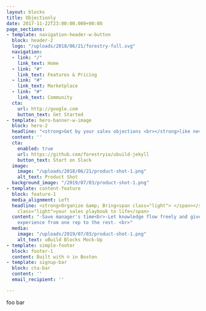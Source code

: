 ```yaml
---
layout: blocks
title: Objectionly
date: 2017-11-22T23:00:00.000+00:00
page_sections:
- template: navigation-header-w-button
  block: header-2
  logo: "/uploads/2018/06/21/forestry-full.svg"
  navigation:
  - link: "/"
    link_text: Home
  - link: "#"
    link_text: Features & Pricing
  - link: "#"
    link_text: Marketplace
  - link: "#"
    link_text: Community
  cta:
    url: http://google.com
    button_text: Get Started
- template: hero-banner-w-image
  block: hero-2
  headline: "<strong>Get by your sales objections <br></strong>like never before"
  content: ''
  cta:
    enabled: true
    url: https://github.com/forestryio/ubuild-jekyll
    button_text: Start on Slack
  image:
    image: "/uploads/2018/06/21/product-shot-1.png"
    alt_text: Product Shot
  background_image: "/2019/07/03/product-shot-1.png"
- template: content-feature
  block: feature-1
  media_alignment: Left
  headline: <strong>Organize &amp; Bring<span class="light"> </span></strong><span
    class="light">your sales playbook to life</span>
  content: "-Save manager's time<br>-Let knowledge flow freely and give a consistent
    experience from one rep to the rest. <br>"
  media:
    image: "/uploads/2019/07/03/product-shot-1.png"
    alt_text: uBuild Blocks Mock-Up
- template: simple-footer
  block: footer-1
  content: Built with ☺ in Boston
- template: signup-bar
  block: cta-bar
  content: ''
  email_recipient: ''

---
```

foo bar